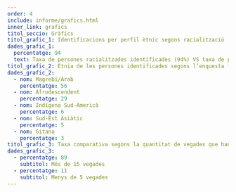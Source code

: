 ```yaml
---
order: 4
include: informe/grafics.html
inner_link: grafics
titol_seccio: Gràfics
titol_grafic_1: Identificacions per perfil ètnic segons racialització
dades_grafic_1:
  percentatge: 94
  text: Taxa de persones racialitzades identificades (94%) VS taxa de persones identificades NO racialitzades (6%). Resultat de l'observació directa.
titol_grafic_2: Ètnia de les persones identificades segons l’enquesta feta a través de la web. Grups ètnics identificats de major a menor.
dades_grafic_2:
  - nom: Magrebí/Àrab
    percentatge: 56
  - nom: Afrodescendent
    percentatge: 29
  - nom: Indígena Sud-Americà
    percentatge: 6
  - nom: Sud-Est Asiàtic
    percentatge: 5
  - nom: Gitana
    percentatge: 3
titol_grafic_3: Taxa comparativa segons la quantitat de vegades que han estat identificades les persones racialitzades entrevistades, en l’ultim any.
dades_grafic_3:
  - percentatge: 89
    subtitol: Més de 15 vegades
  - percentatge: 11
    subtitol: Menys de 5 vegades
---
```

